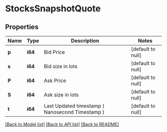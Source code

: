 # StocksSnapshotQuote

## Properties
Name | Type | Description | Notes
------------ | ------------- | ------------- | -------------
**p** | **i64** | Bid Price | [default to null]
**s** | **i64** | Bid size in lots | [default to null]
**P** | **i64** | Ask Price | [default to null]
**S** | **i64** | Ask size in lots | [default to null]
**t** | **i64** | Last Updated timestamp ( Nanosecond Timestamp ) | [default to null]

[[Back to Model list]](../README.md#documentation-for-models) [[Back to API list]](../README.md#documentation-for-api-endpoints) [[Back to README]](../README.md)

